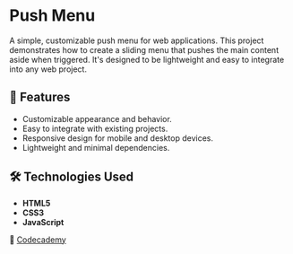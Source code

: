# Push Menu  

A simple, customizable push menu for web applications. This project demonstrates how to create a sliding menu that pushes the main content aside when triggered. It's designed to be lightweight and easy to integrate into any web project.

## 🚀 Features
- Customizable appearance and behavior.
- Easy to integrate with existing projects.
- Responsive design for mobile and desktop devices.
- Lightweight and minimal dependencies.

## 🛠 Technologies Used
- **HTML5**
- **CSS3**
- **JavaScript**

🔗 [Codecademy](https://www.codecademy.com/)  
